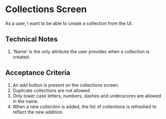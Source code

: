 # Collections Screen

As a user, I want to be able to create a collection from the UI.

## Technical Notes

1. 'Name' is the only attribute the user provides when a collection is created.

## Acceptance Criteria

1. An add button is present on the collections screen.
2. Duplicate collections are not allowed.
3. Only lower case letters, numbers, dashes and underscores are allowed in the name.
4. When a new colleciton is added, the list of collections is refreshed to reflect the new addition.
